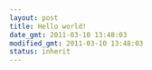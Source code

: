 ```yaml
---
layout: post
title: Hello world!
date_gmt: 2011-03-10 13:48:03
modified_gmt: 2011-03-10 13:48:03
status: inherit
---
```



